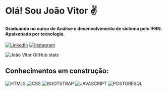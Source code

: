 # Olá! Sou João Vitor ✌️
#### Graduando no curso de Análise e desenvolvimento de sistema pelo IFRN. Apaixonado por tecnologia.

[![LinkedIn](https://img.shields.io/badge/LinkedIn-0077B5?style=for-the-badge&logo=linkedin&logoColor=white)](https://www.linkedin.com/in/joao-vittorr/)
[![Instagram](https://img.shields.io/badge/Instagram-E4405F?style=for-the-badge&logo=instagram&logoColor=white)](https://www.instagram.com/joao_vittorr_/)


![João Vitor GitHub stats](https://github-readme-stats.vercel.app/api?username=joao-vittorr&show_icons=true&theme=dracula)

##
## Conhecimentos em construção:

<div style="display: inline_block">
  <img align="center" alt="HTML5" src="https://img.shields.io/badge/HTML5-E34F26?style=for-the-badge&logo=html5&logoColor=white">
  <img align="center" alt="CSS" src="https://img.shields.io/badge/CSS3-1572B6?style=for-the-badge&logo=css3&logoColor=white">
  <img align="center" alt="BOOTSTRAP" src="https://img.shields.io/badge/Bootstrap-563D7C?style=for-the-badge&logo=bootstrap&logoColor=white">
  <img align="center" alt="JAVASCRIPT" src="https://img.shields.io/badge/JavaScript-F7DF1E?style=for-the-badge&logo=javascript&logoColor=black">
  <img align="center" alt="POSTGRESQL" src="https://img.shields.io/badge/PostgreSQL-316192?style=for-the-badge&logo=postgresql&logoColor=white">
</div><br/>

